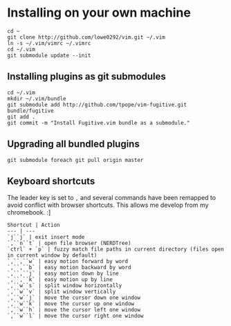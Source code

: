 # Installing on your own machine

    cd ~
    git clone http://github.com/lowe0292/vim.git ~/.vim
    ln -s ~/.vim/vimrc ~/.vimrc
    cd ~/.vim
    git submodule update --init 

## Installing plugins as git submodules

    cd ~/.vim
    mkdir ~/.vim/bundle
    git submodule add http://github.com/tpope/vim-fugitive.git bundle/fugitive
    git add .
    git commit -m "Install Fugitive.vim bundle as a submodule."

## Upgrading all bundled plugins
    
    git submodule foreach git pull origin master

## Keyboard shortcuts

The leader key is set to `,` and several commands have been remapped to avoid conflict with browser shortcuts. This allows me develop from my chromebook. :]

    Shortcut | Action
    --- | ---
    `j``j` | exit insert mode
    `,``n``t` | open file browser (NERDTree)
    `ctrl` + `p` | fuzzy match file paths in current directory (files open in current window by default)
    `,``,``w` | easy motion forward by word
    `,``,``b` | easy motion backward by word
    `,``,``j` | easy motion down by line
    `,``,``k` | easy motion up by line
    `,``w``s` | split window horizontally
    `,``w``v` | split window vertically
    `,``w``j` | move the cursor down one window
    `,``w``k` | move the cursor up one window
    `,``w``h` | move the cursor left one window
    `,``w``l` | move the cursor right one window
